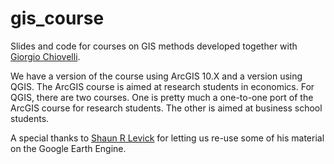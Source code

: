 # gis_course
Slides and code for courses on GIS methods developed together with 
[Giorgio Chiovelli](https://sites.google.com/site/gchiovelli/).

We have a version of the course using ArcGIS 10.X and a version using QGIS.
The ArcGIS course is aimed at research students in economics. For QGIS, 
there are two courses. One is pretty much a one-to-one port of the ArcGIS
course for research students. The other is aimed at business school students.

A special thanks to [Shaun R Levick](https://www.shaunlevick.com/) for
letting us re-use some of his material on the Google Earth Engine.


